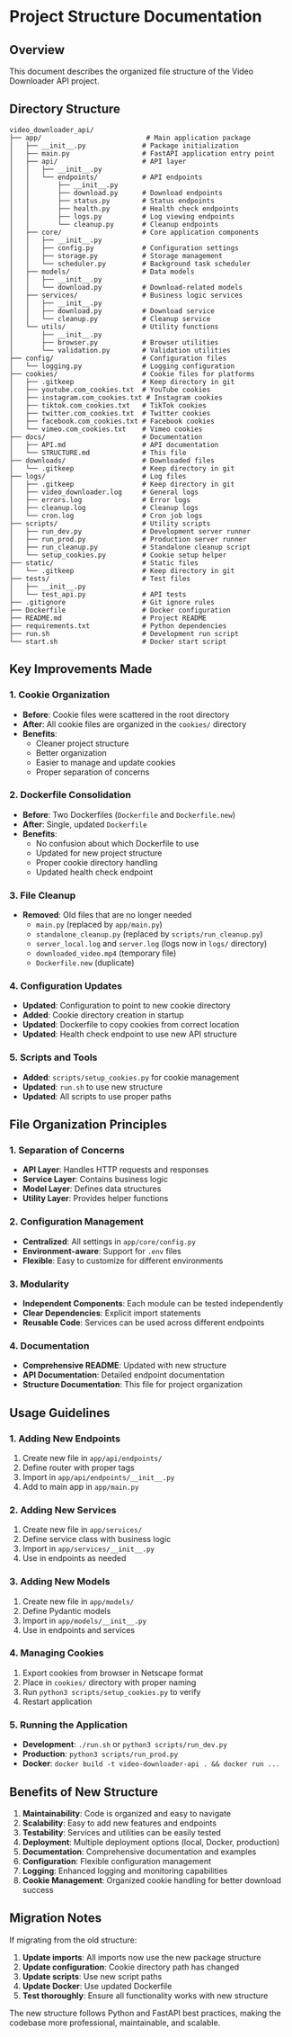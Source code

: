 # Project Structure Documentation

## Overview

This document describes the organized file structure of the Video Downloader API project.

## Directory Structure

```
video_downloader_api/
├── app/                          # Main application package
│   ├── __init__.py              # Package initialization
│   ├── main.py                  # FastAPI application entry point
│   ├── api/                     # API layer
│   │   ├── __init__.py
│   │   └── endpoints/           # API endpoints
│   │       ├── __init__.py
│   │       ├── download.py      # Download endpoints
│   │       ├── status.py        # Status endpoints
│   │       ├── health.py        # Health check endpoints
│   │       ├── logs.py          # Log viewing endpoints
│   │       └── cleanup.py       # Cleanup endpoints
│   ├── core/                    # Core application components
│   │   ├── __init__.py
│   │   ├── config.py            # Configuration settings
│   │   ├── storage.py           # Storage management
│   │   └── scheduler.py         # Background task scheduler
│   ├── models/                  # Data models
│   │   ├── __init__.py
│   │   └── download.py          # Download-related models
│   ├── services/                # Business logic services
│   │   ├── __init__.py
│   │   ├── download.py          # Download service
│   │   └── cleanup.py           # Cleanup service
│   └── utils/                   # Utility functions
│       ├── __init__.py
│       ├── browser.py           # Browser utilities
│       └── validation.py        # Validation utilities
├── config/                      # Configuration files
│   └── logging.py               # Logging configuration
├── cookies/                     # Cookie files for platforms
│   ├── .gitkeep                 # Keep directory in git
│   ├── youtube.com_cookies.txt  # YouTube cookies
│   ├── instagram.com_cookies.txt # Instagram cookies
│   ├── tiktok.com_cookies.txt   # TikTok cookies
│   ├── twitter.com_cookies.txt  # Twitter cookies
│   ├── facebook.com_cookies.txt # Facebook cookies
│   └── vimeo.com_cookies.txt    # Vimeo cookies
├── docs/                        # Documentation
│   ├── API.md                   # API documentation
│   └── STRUCTURE.md             # This file
├── downloads/                   # Downloaded files
│   └── .gitkeep                 # Keep directory in git
├── logs/                        # Log files
│   ├── .gitkeep                 # Keep directory in git
│   ├── video_downloader.log     # General logs
│   ├── errors.log               # Error logs
│   ├── cleanup.log              # Cleanup logs
│   └── cron.log                 # Cron job logs
├── scripts/                     # Utility scripts
│   ├── run_dev.py               # Development server runner
│   ├── run_prod.py              # Production server runner
│   ├── run_cleanup.py           # Standalone cleanup script
│   └── setup_cookies.py         # Cookie setup helper
├── static/                      # Static files
│   └── .gitkeep                 # Keep directory in git
├── tests/                       # Test files
│   ├── __init__.py
│   └── test_api.py              # API tests
├── .gitignore                   # Git ignore rules
├── Dockerfile                   # Docker configuration
├── README.md                    # Project README
├── requirements.txt             # Python dependencies
├── run.sh                       # Development run script
└── start.sh                     # Docker start script
```

## Key Improvements Made

### 1. Cookie Organization
- **Before**: Cookie files were scattered in the root directory
- **After**: All cookie files are organized in the `cookies/` directory
- **Benefits**: 
  - Cleaner project structure
  - Better organization
  - Easier to manage and update cookies
  - Proper separation of concerns

### 2. Dockerfile Consolidation
- **Before**: Two Dockerfiles (`Dockerfile` and `Dockerfile.new`)
- **After**: Single, updated `Dockerfile`
- **Benefits**:
  - No confusion about which Dockerfile to use
  - Updated for new project structure
  - Proper cookie directory handling
  - Updated health check endpoint

### 3. File Cleanup
- **Removed**: Old files that are no longer needed
  - `main.py` (replaced by `app/main.py`)
  - `standalone_cleanup.py` (replaced by `scripts/run_cleanup.py`)
  - `server_local.log` and `server.log` (logs now in `logs/` directory)
  - `downloaded_video.mp4` (temporary file)
  - `Dockerfile.new` (duplicate)

### 4. Configuration Updates
- **Updated**: Configuration to point to new cookie directory
- **Added**: Cookie directory creation in startup
- **Updated**: Dockerfile to copy cookies from correct location
- **Updated**: Health check endpoint to use new API structure

### 5. Scripts and Tools
- **Added**: `scripts/setup_cookies.py` for cookie management
- **Updated**: `run.sh` to use new structure
- **Updated**: All scripts to use proper paths

## File Organization Principles

### 1. Separation of Concerns
- **API Layer**: Handles HTTP requests and responses
- **Service Layer**: Contains business logic
- **Model Layer**: Defines data structures
- **Utility Layer**: Provides helper functions

### 2. Configuration Management
- **Centralized**: All settings in `app/core/config.py`
- **Environment-aware**: Support for `.env` files
- **Flexible**: Easy to customize for different environments

### 3. Modularity
- **Independent Components**: Each module can be tested independently
- **Clear Dependencies**: Explicit import statements
- **Reusable Code**: Services can be used across different endpoints

### 4. Documentation
- **Comprehensive README**: Updated with new structure
- **API Documentation**: Detailed endpoint documentation
- **Structure Documentation**: This file for project organization

## Usage Guidelines

### 1. Adding New Endpoints
1. Create new file in `app/api/endpoints/`
2. Define router with proper tags
3. Import in `app/api/endpoints/__init__.py`
4. Add to main app in `app/main.py`

### 2. Adding New Services
1. Create new file in `app/services/`
2. Define service class with business logic
3. Import in `app/services/__init__.py`
4. Use in endpoints as needed

### 3. Adding New Models
1. Create new file in `app/models/`
2. Define Pydantic models
3. Import in `app/models/__init__.py`
4. Use in endpoints and services

### 4. Managing Cookies
1. Export cookies from browser in Netscape format
2. Place in `cookies/` directory with proper naming
3. Run `python3 scripts/setup_cookies.py` to verify
4. Restart application

### 5. Running the Application
- **Development**: `./run.sh` or `python3 scripts/run_dev.py`
- **Production**: `python3 scripts/run_prod.py`
- **Docker**: `docker build -t video-downloader-api . && docker run ...`

## Benefits of New Structure

1. **Maintainability**: Code is organized and easy to navigate
2. **Scalability**: Easy to add new features and endpoints
3. **Testability**: Services and utilities can be easily tested
4. **Deployment**: Multiple deployment options (local, Docker, production)
5. **Documentation**: Comprehensive documentation and examples
6. **Configuration**: Flexible configuration management
7. **Logging**: Enhanced logging and monitoring capabilities
8. **Cookie Management**: Organized cookie handling for better download success

## Migration Notes

If migrating from the old structure:

1. **Update imports**: All imports now use the new package structure
2. **Update configuration**: Cookie directory path has changed
3. **Update scripts**: Use new script paths
4. **Update Docker**: Use updated Dockerfile
5. **Test thoroughly**: Ensure all functionality works with new structure

The new structure follows Python and FastAPI best practices, making the codebase more professional, maintainable, and scalable. 